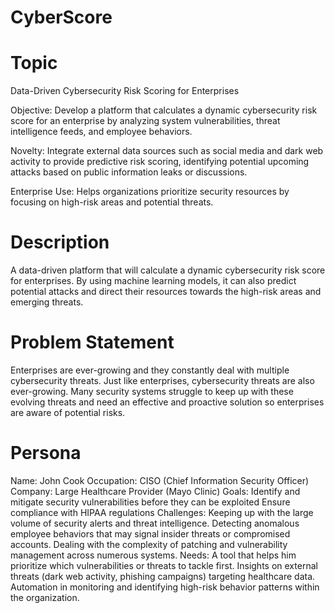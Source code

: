# CyberScore
# Topic
Data-Driven Cybersecurity Risk Scoring for Enterprises

Objective: Develop a platform that calculates a dynamic cybersecurity risk score for an enterprise by analyzing system vulnerabilities, threat intelligence feeds, and employee behaviors.

Novelty: Integrate external data sources such as social media and dark web activity to provide predictive risk scoring, identifying potential upcoming attacks based on public information leaks or discussions.

Enterprise Use: Helps organizations prioritize security resources by focusing on high-risk areas and potential threats.

# Description
A data-driven platform that will calculate a dynamic cybersecurity risk score for enterprises. By using machine learning models, it can also predict potential attacks and direct their resources towards the high-risk areas and emerging threats.

# Problem Statement
Enterprises are ever-growing and they constantly deal with multiple cybersecurity threats. Just like enterprises, cybersecurity threats are also ever-growing. Many security systems struggle to keep up with these evolving threats and need an effective and proactive solution so enterprises are aware of potential risks.

# Persona
Name: John Cook
Occupation: CISO (Chief Information Security Officer)
Company: Large Healthcare Provider (Mayo Clinic)
Goals: 
Identify and mitigate security vulnerabilities before they can be exploited
Ensure compliance with HIPAA regulations
Challenges:
Keeping up with the large volume of security alerts and threat intelligence.
Detecting anomalous employee behaviors that may signal insider threats or compromised accounts.
Dealing with the complexity of patching and vulnerability management across numerous systems.
Needs:
A tool that helps him prioritize which vulnerabilities or threats to tackle first.
Insights on external threats (dark web activity, phishing campaigns) targeting healthcare data.
Automation in monitoring and identifying high-risk behavior patterns within the organization.
